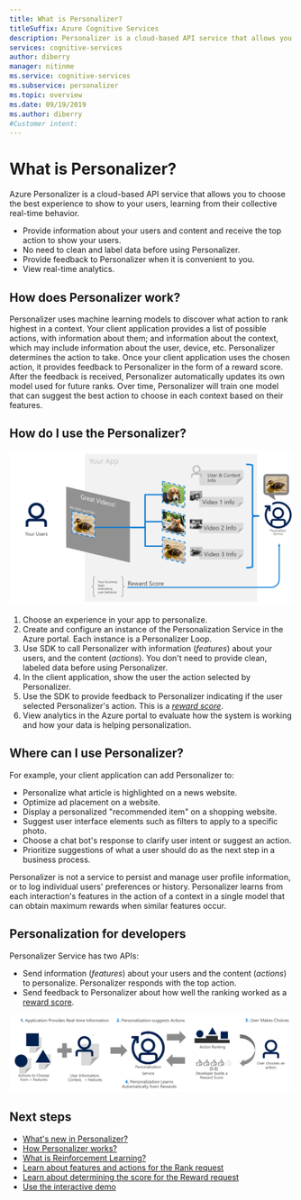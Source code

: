 ```yaml
---
title: What is Personalizer?
titleSuffix: Azure Cognitive Services
description: Personalizer is a cloud-based API service that allows you to choose the best experience to show to your users, learning from their real-time behavior. 
services: cognitive-services
author: diberry
manager: nitinme
ms.service: cognitive-services
ms.subservice: personalizer
ms.topic: overview
ms.date: 09/19/2019
ms.author: diberry
#Customer intent: 
---
```


# What is Personalizer?

Azure Personalizer is a cloud-based API service that allows you to choose the best experience to show to your users, learning from their collective real-time behavior.

* Provide information about your users and content and receive the top action to show your users. 
* No need to clean and label data before using Personalizer.
* Provide feedback to Personalizer when it is convenient to you. 
* View real-time analytics. 

## How does Personalizer work?

Personalizer uses machine learning models to discover what action to rank highest in a context. Your client application provides a list of possible actions, with information about them; and information about the context, which may include information about the user, device, etc. Personalizer determines the action to take. Once your client application uses the chosen action, it provides feedback to Personalizer in the form of a reward score. After the feedback is received, Personalizer automatically updates its own model used for future ranks. Over time, Personalizer will train one model that can suggest the best action to choose in each context based on their features.

## How do I use the Personalizer?

![Using Personalizer to choose which video to show to a user](media/what-is-personalizer/personalizer-example-highlevel.png)

1. Choose an experience in your app to personalize.
1. Create and configure an instance of the Personalization Service in the Azure portal. Each instance is a Personalizer Loop.
1. Use SDK to call Personalizer with information (_features_) about your users, and the content (_actions_). You don't need to provide clean, labeled data before using Personalizer. 
1. In the client application, show the user the action selected by Personalizer.
1. Use the SDK to provide feedback to Personalizer indicating if the user selected Personalizer's action. This is a _[reward score](concept-rewards.md)_.
1. View analytics in the Azure portal to evaluate how the system is working and how your data is helping personalization.

## Where can I use Personalizer?

For example, your client application can add Personalizer to:

* Personalize what article is highlighted on a news website.    
* Optimize ad placement on a website.
* Display a personalized "recommended item" on a shopping website.
* Suggest user interface elements such as filters to apply to a specific photo.
* Choose a chat bot's response to clarify user intent or suggest an action.
* Prioritize suggestions of what a user should do as the next step in a business process.

Personalizer is not a service to persist and manage user profile information, or to log individual users' preferences or history. Personalizer learns from each interaction's features in the action of a context in a single model that can obtain maximum rewards when similar features occur. 

## Personalization for developers

Personalizer Service has two APIs:

* Send information (_features_) about your users and the content (_actions_) to personalize. Personalizer responds with the top action.
* Send feedback to Personalizer about how well the ranking worked as a [reward score](concept-rewards.md). 

![Basic sequence of events for Personalization](media/what-is-personalizer/personalization-intro.png)

## Next steps

* [What's new in Personalizer?](whats-new.md)
* [How Personalizer works?](how-personalizer-works.md)
* [What is Reinforcement Learning?](concepts-reinforcement-learning.md)
* [Learn about features and actions for the Rank request](concepts-features.md)
* [Learn about determining the score for the Reward request](concept-rewards.md)
* [Use the interactive demo](https://personalizationdemo.azurewebsites.net/)
